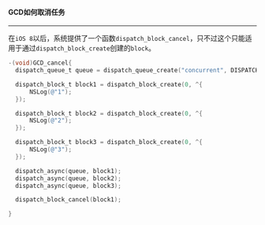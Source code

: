 #### GCD如何取消任务

-------------

在`iOS 8`以后，系统提供了一个函数`dispatch_block_cancel`，只不过这个只能适用于通过`dispatch_block_create`创建的`block`。

```objective-c
-(void)GCD_cancel{
  dispatch_queue_t queue = dispatch_queue_create("concurrent", DISPATCH_QUEUE_CONCURRENT);

  dispatch_block_t block1 = dispatch_block_create(0, ^{
      NSLog(@"1");
  });

  dispatch_block_t block2 = dispatch_block_create(0, ^{
      NSLog(@"2");
  });

  dispatch_block_t block3 = dispatch_block_create(0, ^{
      NSLog(@"3");
  });

  dispatch_async(queue, block1);
  dispatch_async(queue, block2);
  dispatch_async(queue, block3);

  dispatch_block_cancel(block1);

}
```

